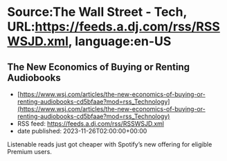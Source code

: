 # Source:The Wall Street - Tech, URL:https://feeds.a.dj.com/rss/RSSWSJD.xml, language:en-US

## The New Economics of Buying or Renting Audiobooks
 - [https://www.wsj.com/articles/the-new-economics-of-buying-or-renting-audiobooks-cd5bfaae?mod=rss_Technology](https://www.wsj.com/articles/the-new-economics-of-buying-or-renting-audiobooks-cd5bfaae?mod=rss_Technology)
 - RSS feed: https://feeds.a.dj.com/rss/RSSWSJD.xml
 - date published: 2023-11-26T02:00:00+00:00

Listenable reads just got cheaper with Spotify’s new offering for eligible Premium users.

